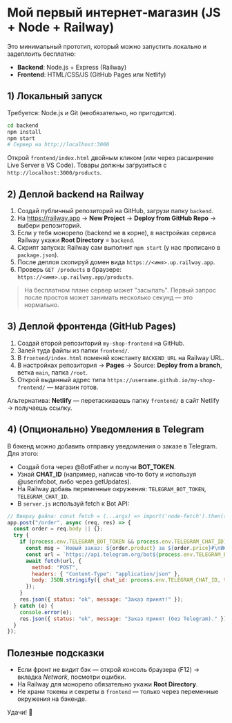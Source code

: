 # Мой первый интернет‑магазин (JS + Node + Railway)

Это минимальный прототип, который можно запустить локально и задеплоить бесплатно:
- **Backend**: Node.js + Express (Railway)
- **Frontend**: HTML/CSS/JS (GitHub Pages или Netlify)

## 1) Локальный запуск

Требуется: Node.js и Git (необязательно, но пригодится).

```bash
cd backend
npm install
npm start
# Сервер на http://localhost:3000
```

Открой `frontend/index.html` двойным кликом (или через расширение Live Server в VS Code).
Товары должны загрузиться с `http://localhost:3000/products`.

## 2) Деплой backend на Railway

1. Создай публичный репозиторий на GitHub, загрузи папку `backend`.
2. На https://railway.app → **New Project** → **Deploy from GitHub Repo** → выбери репозиторий.
3. Если у тебя монорепо (backend не в корне), в настройках сервиса Railway укажи **Root Directory** = `backend`.
4. Скрипт запуска: Railway сам выполнит `npm start` (у нас прописано в `package.json`).
5. После деплоя скопируй домен вида `https://<имя>.up.railway.app`.
6. Проверь `GET /products` в браузере: `https://<имя>.up.railway.app/products`.

> На бесплатном плане сервер может "засыпать". Первый запрос после простоя может занимать несколько секунд — это нормально.

## 3) Деплой фронтенда (GitHub Pages)

1. Создай второй репозиторий `my-shop-frontend` на GitHub.
2. Залей туда файлы из папки `frontend/`.
3. В `frontend/index.html` поменяй константу `BACKEND_URL` на Railway URL.
4. В настройках репозитория → **Pages** → Source: **Deploy from a branch**, ветка `main`, папка `/root`.
5. Открой выданный адрес типа `https://username.github.io/my-shop-frontend/` — магазин готов.

Альтернатива: **Netlify** — перетаскиваешь папку `frontend/` в сайт Netlify → получаешь ссылку.

## 4) (Опционально) Уведомления в Telegram

В бэкенд можно добавить отправку уведомления о заказе в Telegram. Для этого:
- Создай бота через @BotFather и получи **BOT_TOKEN**.
- Узнай **CHAT_ID** (например, написав что‑то боту и используя @userinfobot, либо через getUpdates).
- На Railway добавь переменные окружения: `TELEGRAM_BOT_TOKEN`, `TELEGRAM_CHAT_ID`.
- В `server.js` используй fetch к Bot API:

```js
// Вверху файла: const fetch = (...args) => import('node-fetch').then(({default: fetch}) => fetch(...args));
app.post("/order", async (req, res) => {
  const order = req.body || {};
  try {
    if (process.env.TELEGRAM_BOT_TOKEN && process.env.TELEGRAM_CHAT_ID) {
      const msg = `Новый заказ: ${order.product} за ${order.price}₽\nИмя: ${order.name}\nТелефон: ${order.phone}`;
      const url = `https://api.telegram.org/bot${process.env.TELEGRAM_BOT_TOKEN}/sendMessage`;
      await fetch(url, {
        method: "POST",
        headers: { "Content-Type": "application/json" },
        body: JSON.stringify({ chat_id: process.env.TELEGRAM_CHAT_ID, text: msg })
      });
    }
    res.json({ status: "ok", message: "Заказ принят!" });
  } catch (e) {
    console.error(e);
    res.json({ status: "ok", message: "Заказ принят (без Telegram)." });
  }
});
```

## Полезные подсказки
- Если фронт не видит бэк — открой консоль браузера (F12) → вкладка *Network*, посмотри ошибки.
- На Railway для монорепо обязательно укажи **Root Directory**.
- Не храни токены и секреты в `frontend` — только через переменные окружения на бэкенде.

Удачи! 🚀
